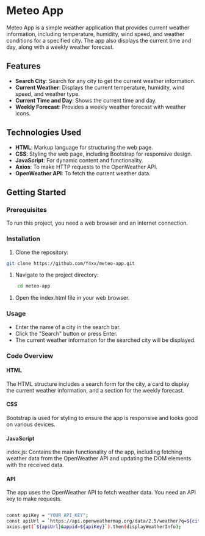 # Meteo App

Meteo App is a simple weather application that provides current weather information, including temperature, humidity, wind speed, and weather conditions for a specified city. The app also displays the current time and day, along with a weekly weather forecast.

## Features

- **Search City**: Search for any city to get the current weather information.
- **Current Weather**: Displays the current temperature, humidity, wind speed, and weather type.
- **Current Time and Day**: Shows the current time and day.
- **Weekly Forecast**: Provides a weekly weather forecast with weather icons.

## Technologies Used

- **HTML**: Markup language for structuring the web page.
- **CSS**: Styling the web page, including Bootstrap for responsive design.
- **JavaScript**: For dynamic content and functionality.
- **Axios**: To make HTTP requests to the OpenWeather API.
- **OpenWeather API**: To fetch the current weather data.

## Getting Started

### Prerequisites

To run this project, you need a web browser and an internet connection.

### Installation

1. Clone the repository:

```sh
git clone https://github.com/Y4xx/meteo-app.git
```
1. Navigate to the project directory:

```sh
    cd meteo-app
```
1. Open the index.html file in your web browser.

### Usage

- Enter the name of a city in the search bar.
- Click the "Search" button or press Enter.
- The current weather information for the searched city will be displayed.

### Code Overview

#### HTML
The HTML structure includes a search form for the city, a card to display the current weather information, and a section for the weekly forecast.

#### CSS
Bootstrap is used for styling to ensure the app is responsive and looks good on various devices.

#### JavaScript
index.js: Contains the main functionality of the app, including fetching weather data from the OpenWeather API and updating the DOM elements with the received data.
#### API

The app uses the OpenWeather API to fetch weather data. You need an API key to make requests.
```sh

const apiKey = "YOUR_API_KEY";
const apiUrl = `https://api.openweathermap.org/data/2.5/weather?q=${city}&units=metric`;
axios.get(`${apiUrl}&appid=${apiKey}`).then(displayWeatherInfo);
```
